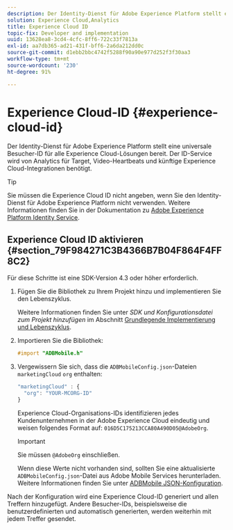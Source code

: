 ```yaml
---
description: Der Identity-Dienst für Adobe Experience Platform stellt eine universale Besucher-ID für alle Experience Cloud-Lösungen bereit. Der ID-Service wird von Analytics für Target, Video-Heartbeats und künftige Experience Cloud-Integrationen benötigt.
solution: Experience Cloud,Analytics
title: Experience Cloud ID
topic-fix: Developer and implementation
uuid: 13628ea8-3cd4-4cfc-8ff6-722c33f7813a
exl-id: aa7db365-ad21-431f-bff6-2a6da212dd0c
source-git-commit: d1ebb2bbc4742f5288f90a90e977d252f3f30aa3
workflow-type: tm+mt
source-wordcount: '230'
ht-degree: 91%

---
```


# Experience Cloud-ID {#experience-cloud-id}

Der Identity-Dienst für Adobe Experience Platform stellt eine universale Besucher-ID für alle Experience Cloud-Lösungen bereit. Der ID-Service wird von Analytics für Target, Video-Heartbeats und künftige Experience Cloud-Integrationen benötigt.

>[!TIP]
>
>Sie müssen die Experience Cloud ID nicht angeben, wenn Sie den Identity-Dienst für Adobe Experience Platform nicht verwenden. Weitere Informationen finden Sie in der Dokumentation zu [Adobe Experience Platform Identity Service](https://experienceleague.adobe.com/docs/id-service/using/home.html?lang=de).

## Experience Cloud ID aktivieren {#section_79F984271C3B4366B7B04F864F4FF8C2}

Für diese Schritte ist eine SDK-Version 4.3 oder höher erforderlich.

1. Fügen Sie die Bibliothek zu Ihrem Projekt hinzu und implementieren Sie den Lebenszyklus.

   Weitere Informationen finden Sie unter *SDK und Konfigurationsdatei zum Projekt hinzufügen* im Abschnitt [Grundlegende Implementierung und Lebenszyklus](/help/ios/getting-started/dev-qs.md).
1. Importieren Sie die Bibliothek:

   ```objective-c
   #import "ADBMobile.h"
   ```

1. Vergewissern Sie sich, dass die `ADBMobileConfig.json`-Dateien `marketingCloud` `org` enthalten:

   ```js
   "marketingCloud" : { 
     "org": "YOUR-MCORG-ID" 
   }
   ```

   Experience Cloud-Organisations-IDs identifizieren jedes Kundenunternehmen in der Adobe Experience Cloud eindeutig und weisen folgendes Format auf: `016D5C175213CCA80A490D05@AdobeOrg`.

   >[!IMPORTANT]
   >
   >Sie müssen `@AdobeOrg` einschließen.

   Wenn diese Werte nicht vorhanden sind, sollten Sie eine aktualisierte `ADBMobileConfig.json`-Datei aus Adobe Mobile Services herunterladen. Weitere Informationen finden Sie unter [ADBMobile JSON-Konfiguration](/help/ios/getting-started/requirements.md).

Nach der Konfiguration wird eine Experience Cloud-ID generiert und allen Treffern hinzugefügt. Andere Besucher-IDs, beispielsweise die benutzerdefinierten und automatisch generierten, werden weiterhin mit jedem Treffer gesendet.
